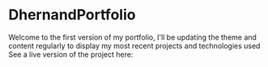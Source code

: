 # DhernandPortfolio
Welcome to the first version of my portfolio, I'll be updating the theme and content regularly to display my most recent projects and technologies used
See a live version of the project here: 
